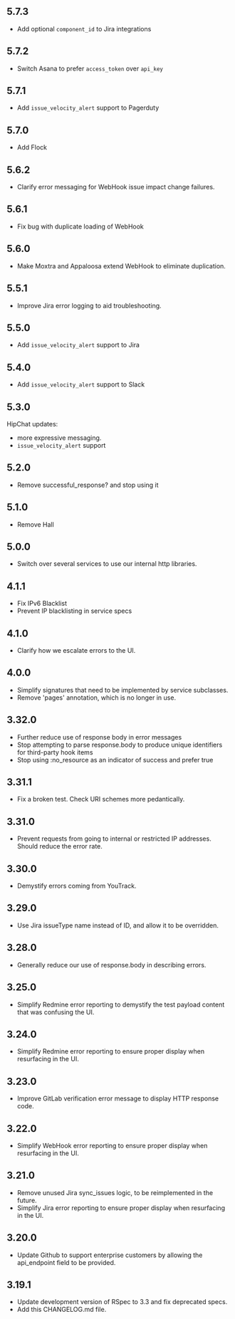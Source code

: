 5.7.3
-----
- Add optional `component_id` to Jira integrations

5.7.2
-----
- Switch Asana to prefer `access_token` over `api_key`

5.7.1
-----
- Add `issue_velocity_alert` support to Pagerduty

5.7.0
-----
- Add Flock

5.6.2
-----
- Clarify error messaging for WebHook issue impact change failures.

5.6.1
-----
- Fix bug with duplicate loading of WebHook

5.6.0
-----
- Make Moxtra and Appaloosa extend WebHook to eliminate duplication.

5.5.1
-----
- Improve Jira error logging to aid troubleshooting.

5.5.0
-----
- Add `issue_velocity_alert` support to Jira

5.4.0
-----
- Add `issue_velocity_alert` support to Slack

5.3.0
-----
HipChat updates:
- more expressive messaging.
- `issue_velocity_alert` support

5.2.0
-----
- Remove successful_response? and stop using it

5.1.0
-----
- Remove Hall

5.0.0
-----
- Switch over several services to use our internal http libraries.

4.1.1
------
- Fix IPv6 Blacklist
- Prevent IP blacklisting in service specs

4.1.0
------
- Clarify how we escalate errors to the UI.

4.0.0
------
- Simplify signatures that need to be implemented by service subclasses.
- Remove 'pages' annotation, which is no longer in use.

3.32.0
------
- Further reduce use of response body in error messages
- Stop attempting to parse response.body to produce unique identifiers for third-party hook items
- Stop using :no_resource as an indicator of success and prefer true

3.31.1
------
- Fix a broken test. Check URI schemes more pedantically.

3.31.0
------
- Prevent requests from going to internal or restricted IP addresses. Should reduce the error rate.

3.30.0
------
- Demystify errors coming from YouTrack.

3.29.0
------
- Use Jira issueType name instead of ID, and allow it to be overridden.

3.28.0
------
- Generally reduce our use of response.body in describing errors.

3.25.0
------
- Simplify Redmine error reporting to demystify the test payload content that was confusing the UI.

3.24.0
------
- Simplify Redmine error reporting to ensure proper display when resurfacing in the UI.

3.23.0
------
- Improve GitLab verification error message to display HTTP response code.

3.22.0
------
- Simplify WebHook error reporting to ensure proper display when resurfacing in the UI.

3.21.0
------
- Remove unused Jira sync_issues logic, to be reimplemented in the future.
- Simplify Jira error reporting to ensure proper display when resurfacing in the UI.

3.20.0
-----
- Update Github to support enterprise customers by allowing the api_endpoint field to be provided.

3.19.1
-----
- Update development version of RSpec to 3.3 and fix deprecated specs.
- Add this CHANGELOG.md file.
